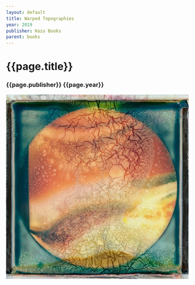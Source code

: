```yaml
---
layout: default
title: Warped Topographies
year: 2019
publisher: Kozu Books
parent: books
---
```


# {{page.title}}

### {{page.publisher}} {{page.year}}

![{{page.title}}](warped-topographies.webp "{{page.title}}")

